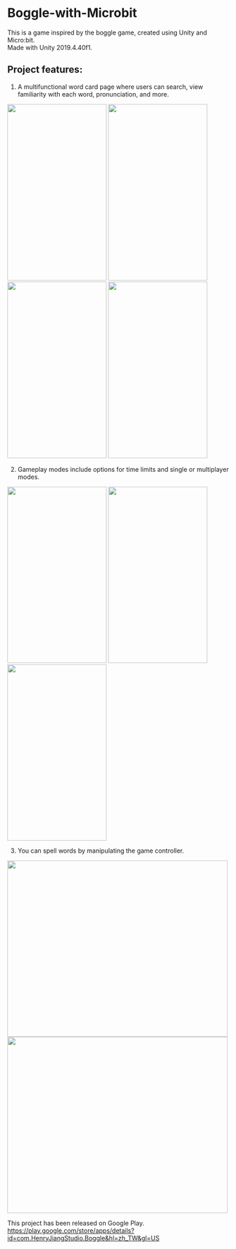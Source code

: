 # Boggle-with-Microbit
This is a game inspired by the boggle game, created using Unity and Micro:bit.  
Made with Unity 2019.4.40f1.

## Project features:
1. A multifunctional word card page where users can search, view familiarity with each word, pronunciation, and more.
<img src="https://github.com/JIANGJIAN-HUA/Boggle-with-Microbit/assets/154335123/a2cfcd88-055f-4e67-9b6c-b86d8b148a32" width="225" height="400">
<img src="https://github.com/JIANGJIAN-HUA/Boggle-with-Microbit/assets/154335123/3c4dc40c-3527-4336-a66b-efc7e5a3e517" width="225" height="400">
<img src="https://github.com/JIANGJIAN-HUA/Boggle-with-Microbit/assets/154335123/f9474196-120e-40ab-b597-7f33b8e7dab2" width="225" height="400">
<img src="https://github.com/JIANGJIAN-HUA/Boggle-with-Microbit/assets/154335123/53c61018-16dd-4664-be59-a2de09f4f2be" width="225" height="400">

2. Gameplay modes include options for time limits and single or multiplayer modes.
<img src="https://github.com/JIANGJIAN-HUA/Boggle-with-Microbit/assets/154335123/b5dc63a7-0d0c-4bd1-8e66-bea401e0b649" width="225" height="400">
<img src="https://github.com/JIANGJIAN-HUA/Boggle-with-Microbit/assets/154335123/19559ea4-70cd-4b1e-bb62-098a4f449f88" width="225" height="400">
<img src="https://github.com/JIANGJIAN-HUA/Boggle-with-Microbit/assets/154335123/4cdb8104-0fc5-43ab-a90f-c24c511f8ab5" width="225" height="400">

3. You can spell words by manipulating the game controller.
<img src="https://github.com/JIANGJIAN-HUA/Boggle-with-Microbit/assets/154335123/b7d3553c-2e00-49cc-a50d-01114c2356c9" width="500" height="400">
<img src="https://github.com/JIANGJIAN-HUA/Boggle-with-Microbit/assets/154335123/d675981b-0681-4157-a16a-226c3763e96b" width="500" height="400">


This project has been released on Google Play.  
https://play.google.com/store/apps/details?id=com.HenryJiangStudio.Boggle&hl=zh_TW&gl=US

